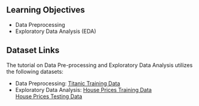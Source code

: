 ## Learning Objectives
* Data Preprocessing
* Exploratory Data Analysis (EDA)

## Dataset Links
The tutorial on Data Pre-processing and Exploratory Data Analysis utilizes the following datasets:
* Data Preprocessing: [Titanic Training Data](https://raw.githubusercontent.com/dphi-official/Datasets/master/titanic_data.csv)
* Exploratory Data Analysis: [House Prices Training Data](https://raw.githubusercontent.com/dphi-official/Datasets/master/House_Prices/train_houseprices.csv)  
[House Prices Testing Data](https://raw.githubusercontent.com/dphi-official/Datasets/master/House_Prices/test_houseprices.csv)